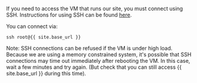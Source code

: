 If you need to access the VM that runs our site, you must connect using SSH.
Instructions for using SSH can be found [here][ssh-how-to].

You can connect via:

```terminal
ssh root@{{ site.base_url }}
```

Note: SSH connections can be refused if the VM is under high load. Because we
are using a memory constrained system, it's possible that SSH connections may
time out immediately after rebooting the VM. In this case, wait a few minutes
and try again. (But check that you can still access {{ site.base_url }} during this
time).

[ssh-how-to]: https://www.digitalocean.com/community/tutorials/how-to-use-ssh-to-connect-to-a-remote-server

